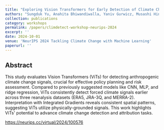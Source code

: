 ```yaml
---
title: "Exploring Vision Transformers for Early Detection of Climate Change Signals"
authors: "Sungduk Yu, Anahita Bhiwandiwalla, Yaniv Gurwicz, Musashi Hinck, Matthew Olson, Raanan Rohekar, Vasudev Lal"
collection: publications
category: workshops
permalink: /papers/climdetect-workshop-neurips-2024
excerpt: ''
date: 2024-10-01
venue: 'NeurIPS 2024 Tackling Climate Change with Machine Learning'
paperurl: ''
---
```



## Abstract

This study evaluates Vision Transformers (ViTs) for detecting anthropogenic climate change signals, crucial for effective policy planning and risk assessment. Compared to previously suggested models like CNN, MLP, and ridge regression, ViTs consistently detect forced climate signals earlier across three reanalysis datasets (ERA5, JRA-3Q, and MERRA-2). Interpretation with Integrated Gradients reveals consistent spatial patterns, suggesting ViTs utilize physically-grounded signals. This work highlights ViTs' potential to advance climate change detection and attribution tasks.


https://neurips.cc/virtual/2024/100576